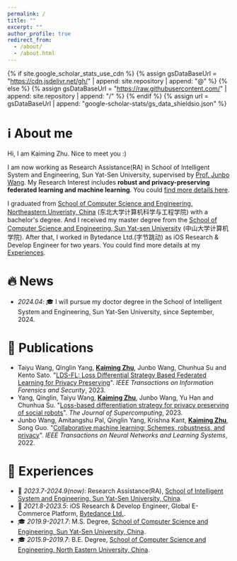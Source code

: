 ```yaml
---
permalink: /
title: ""
excerpt: ""
author_profile: true
redirect_from: 
  - /about/
  - /about.html
---
```


{% if site.google_scholar_stats_use_cdn %}
{% assign gsDataBaseUrl = "https://cdn.jsdelivr.net/gh/" | append: site.repository | append: "@" %}
{% else %}
{% assign gsDataBaseUrl = "https://raw.githubusercontent.com/" | append: site.repository | append: "/" %}
{% endif %}
{% assign url = gsDataBaseUrl | append: "google-scholar-stats/gs_data_shieldsio.json" %}

<span class='anchor' id='about-me'></span>

# ℹ️ About me

Hi, I am Kaiming Zhu. Nice to meet you :)

I am now working as Research Assistance(RA) in School of Intelligent System and Engineering, Sun Yat-Sen University, supervised by [Prof. Junbo Wang](https://ise.sysu.edu.cn/teacher/teacher02/1364591.htm). My Research Interest includes **robust and privacy-preserving federated learning and machine learning**. You could [find more details here](https://www.researchgate.net/profile/Kaiming-Zhu).

I graduated from [School of Computer Science and Engineering, Northeastern Unveristy, China](http://www.cse.neu.edu.cn/) (东北大学计算机科学与工程学院) with a bachelor's degree. And I received my master degree from the [School of Computer Science and Engineering, Sun Yat-sen University](https://cse.sysu.edu.cn/) (中山大学计算机学院). After that, I worked in Bytedance Ltd.(字节跳动) as iOS Research & Develop Engineer for two years. You could find more details at my [Experiences](https://kaimingzhu.github.io/#experiences).

<span class='anchor' id='news'></span>

# 🔥 News
- *2024.04*: 🎓 I will pursue my doctor degree in the School of Intelligent System and Engineering, Sun Yat-Sen University, since September, 2024.

<span class='anchor' id='publications'></span>

# 📝 Publications 
- Taiyu Wang, Qinglin Yang, <u>**Kaiming Zhu**</u>, Junbo Wang, Chunhua Su and Kento Sato. "[LDS-FL: Loss Differential Strategy Based Federated Learning for Privacy Preserving](https://ieeexplore.ieee.org/document/10272663/authors#authors)". *IEEE Transactions on Information Forensics and Security*, 2023.
- Yang, Qinglin, Taiyu Wang, <u>**Kaiming Zhu**</u>, Junbo Wang, Yu Han and Chunhua Su. "[Loss-based differentiation strategy for privacy preserving of social robots](https://link.springer.com/article/10.1007/s11227-022-04660-8)". *The Journal of Supercomputing*, 2023.
- Junbo Wang, Amitangshu Pal, Qinglin Yang, Krishna Kant, <u>**Kaiming Zhu**</u>, Song Guo. "[Collaborative machine learning: Schemes, robustness, and privacy](https://ieeexplore.ieee.org/abstract/document/9782499)". *IEEE Transactions on Neural Networks and Learning Systems*, 2022.

<span class='anchor' id='experiences'></span>

# 📜 Experiences
- 🔨 *2023.7-2024.9(now)*: Research Assistance(RA), [School of Intelligent System and Engineering, Sun Yat-Sen University, China](https://ise.sysu.edu.cn/).
- 🔨 *2021.8-2023.5*: iOS Research & Develop Engineer, Global E-Commerce Platform, [Bytedance Ltd.](https://www.bytedance.com/).
- 🎓 *2019.9-2021.7*: M.S. Degree, [School of Computer Science and Engineering, Sun Yat-Sen University, China](http://www.cse.neu.edu.cn/).
- 🎓 *2015.9-2019.7*: B.E. Degree, [School of Computer Science and Engineering, North Eastern University, China](https://cse.sysu.edu.cn/).